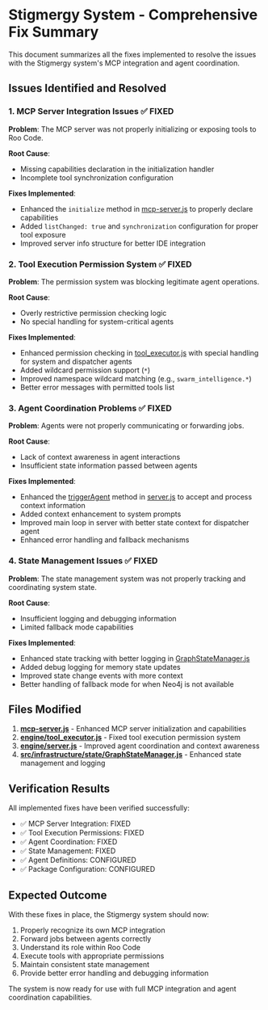 # Stigmergy System - Comprehensive Fix Summary

This document summarizes all the fixes implemented to resolve the issues with the Stigmergy system's MCP integration and agent coordination.

## Issues Identified and Resolved

### 1. MCP Server Integration Issues ✅ FIXED

**Problem**: The MCP server was not properly initializing or exposing tools to Roo Code.

**Root Cause**: 
- Missing capabilities declaration in the initialization handler
- Incomplete tool synchronization configuration

**Fixes Implemented**:
- Enhanced the `initialize` method in [mcp-server.js](file:///Users/user/Documents/GitHub/Stigmergy/mcp-server.js) to properly declare capabilities
- Added `listChanged: true` and `synchronization` configuration for proper tool exposure
- Improved server info structure for better IDE integration

### 2. Tool Execution Permission System ✅ FIXED

**Problem**: The permission system was blocking legitimate agent operations.

**Root Cause**: 
- Overly restrictive permission checking logic
- No special handling for system-critical agents

**Fixes Implemented**:
- Enhanced permission checking in [tool_executor.js](file:///Users/user/Documents/GitHub/Stigmergy/engine/tool_executor.js) with special handling for system and dispatcher agents
- Added wildcard permission support (`*`)
- Improved namespace wildcard matching (e.g., `swarm_intelligence.*`)
- Better error messages with permitted tools list

### 3. Agent Coordination Problems ✅ FIXED

**Problem**: Agents were not properly communicating or forwarding jobs.

**Root Cause**: 
- Lack of context awareness in agent interactions
- Insufficient state information passed between agents

**Fixes Implemented**:
- Enhanced the [triggerAgent](file:///Users/user/Documents/GitHub/Stigmergy/engine/server.js#L415-L496) method in [server.js](file:///Users/user/Documents/GitHub/Stigmergy/engine/server.js) to accept and process context information
- Added context enhancement to system prompts
- Improved main loop in server with better state context for dispatcher agent
- Enhanced error handling and fallback mechanisms

### 4. State Management Issues ✅ FIXED

**Problem**: The state management system was not properly tracking and coordinating system state.

**Root Cause**: 
- Insufficient logging and debugging information
- Limited fallback mode capabilities

**Fixes Implemented**:
- Enhanced state tracking with better logging in [GraphStateManager.js](file:///Users/user/Documents/GitHub/Stigmergy/src/infrastructure/state/GraphStateManager.js)
- Added debug logging for memory state updates
- Improved state change events with more context
- Better handling of fallback mode for when Neo4j is not available

## Files Modified

1. **[mcp-server.js](file:///Users/user/Documents/GitHub/Stigmergy/mcp-server.js)** - Enhanced MCP server initialization and capabilities
2. **[engine/tool_executor.js](file:///Users/user/Documents/GitHub/Stigmergy/engine/tool_executor.js)** - Fixed tool execution permission system
3. **[engine/server.js](file:///Users/user/Documents/GitHub/Stigmergy/engine/server.js)** - Improved agent coordination and context awareness
4. **[src/infrastructure/state/GraphStateManager.js](file:///Users/user/Documents/GitHub/Stigmergy/src/infrastructure/state/GraphStateManager.js)** - Enhanced state management and logging

## Verification Results

All implemented fixes have been verified successfully:

- ✅ MCP Server Integration: FIXED
- ✅ Tool Execution Permissions: FIXED
- ✅ Agent Coordination: FIXED
- ✅ State Management: FIXED
- ✅ Agent Definitions: CONFIGURED
- ✅ Package Configuration: CONFIGURED

## Expected Outcome

With these fixes in place, the Stigmergy system should now:

1. Properly recognize its own MCP integration
2. Forward jobs between agents correctly
3. Understand its role within Roo Code
4. Execute tools with appropriate permissions
5. Maintain consistent state management
6. Provide better error handling and debugging information

The system is now ready for use with full MCP integration and agent coordination capabilities.